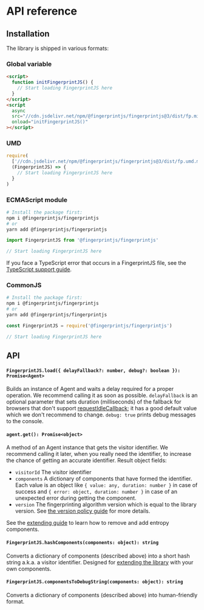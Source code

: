 # API reference

## Installation

The library is shipped in various formats:

### Global variable

```html
<script>
  function initFingerprintJS() {
    // Start loading FingerprintJS here
  }
</script>
<script
  async
  src="//cdn.jsdelivr.net/npm/@fingerprintjs/fingerprintjs@3/dist/fp.min.js"
  onload="initFingerprintJS()"
></script>
```

### UMD

```js
require(
  ['//cdn.jsdelivr.net/npm/@fingerprintjs/fingerprintjs@3/dist/fp.umd.min.js'],
  (FingerprintJS) => {
    // Start loading FingerprintJS here
  }
)
```

### ECMAScript module

```bash
# Install the package first:
npm i @fingerprintjs/fingerprintjs
# or
yarn add @fingerprintjs/fingerprintjs
```

```js
import FingerprintJS from '@fingerprintjs/fingerprintjs'

// Start loading FingerprintJS here
```

If you face a TypeScript error that occurs in a FingerprintJS file,
see the [TypeScript support guide](typescript_support.md).

### CommonJS

```bash
# Install the package first:
npm i @fingerprintjs/fingerprintjs
# or
yarn add @fingerprintjs/fingerprintjs
```

```js
const FingerprintJS = require('@fingerprintjs/fingerprintjs')

// Start loading FingerprintJS here
```

## API

#### `FingerprintJS.load({ delayFallback?: number, debug?: boolean }): Promise<Agent>`

Builds an instance of Agent and waits a delay required for a proper operation.
We recommend calling it as soon as possible.
`delayFallback` is an optional parameter that sets duration (milliseconds) of the fallback for browsers that don't support [requestIdleCallback](https://developer.mozilla.org/en-US/docs/Web/API/Window/requestIdleCallback);
it has a good default value which we don't recommend to change.
`debug: true` prints debug messages to the console.

#### `agent.get(): Promise<object>`

A method of an Agent instance that gets the visitor identifier.
We recommend calling it later, when you really need the identifier, to increase the chance of getting an accurate identifier.
Result object fields:

- `visitorId` The visitor identifier
- `components` A dictionary of components that have formed the identifier.
    Each value is an object like `{ value: any, duration: number }` in case of success
    and `{ error: object, duration: number }` in case of an unexpected error during getting the component.
- `version` The fingerprinting algorithm version which is equal to the library version.
    See [the version policy guide](version_policy.md) for more details.

See the [extending guide](extending.md) to learn how to remove and add entropy components.

#### `FingerprintJS.hashComponents(components: object): string`

Converts a dictionary of components (described above) into a short hash string a.k.a. a visitor identifier.
Designed for [extending the library](extending.md) with your own components.

#### `FingerprintJS.componentsToDebugString(components: object): string`

Converts a dictionary of components (described above) into human-friendly format.
